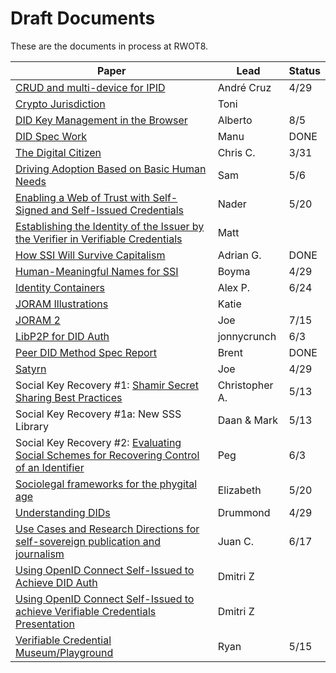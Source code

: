 # Draft Documents

These are the documents in process at RWOT8.

| Paper | Lead | Status |
| ------------- | ------------- | ------- |
| [CRUD and multi-device for IPID](ipid-crud.md) | André Cruz | 4/29
| [Crypto Jurisdiction](http://bit.ly/cryptojurisdiction) | Toni |
| [DID Key Management in the Browser](https://github.com/WebOfTrustInfo/rwot8-barcelona/blob/master/draft-documents/did-key-management-browser.md) | Alberto | 8/5 | 
| [DID Spec Work](https://github.com/WebOfTrustInfo/rwot8-barcelona/blob/master/final-documents/did-spec-refinement.pdf) | Manu | DONE
| [The Digital Citizen](https://github.com/WebOfTrustInfo/rwot8-barcelona/blob/master/draft-documents/digital-citizen.md) | Chris C. | 3/31 | 
| [Driving Adoption Based on Basic Human Needs](https://github.com/WebOfTrustInfo/rwot8-barcelona/blob/master/draft-documents/driving-adoption-with-basic-human-needs.md) | Sam | 5/6
| [Enabling a Web of Trust with Self-Signed and Self-Issued Credentials](https://github.com/WebOfTrustInfo/rwot8-barcelona/blob/master/draft-documents/self-signed-credentials.md) | Nader | 5/20
| [Establishing the Identity of the Issuer by the Verifier in Verifiable Credentials](https://github.com/WebOfTrustInfo/rwot8-barcelona/blob/master/draft-documents/establishing_the-identity_of_the_issuer_by_the_verifier_in_verifiable_credentials.md) | Matt |
| [How SSI Will Survive Capitalism](https://github.com/WebOfTrustInfo/rwot8-barcelona/blob/master/final-documents/how-ssi-will-survive-capitalism.pdf) | Adrian G. | DONE |
| [Human-Meaningful Names for SSI](https://github.com/WebOfTrustInfo/rwot8-barcelona/blob/master/draft-documents/naming-survey.md) | Boyma | 4/29
| [Identity Containers](https://github.com/WebOfTrustInfo/rwot8-barcelona/blob/master/draft-documents/ContainerId.md) | Alex P. | 6/24
| [JORAM Illustrations](https://github.com/WebOfTrustInfo/rwot8-barcelona/blob/master/draft-documents/Joram_Illustrated.md) | Katie |
| [JORAM 2](https://github.com/WebOfTrustInfo/rwot8-barcelona/blob/master/draft-documents/joram.2.0.0.md) | Joe | 7/15
| [LibP2P for DID Auth](https://github.com/WebOfTrustInfo/rwot8-barcelona/blob/master/draft-documents/lip2p2_did_auth.md) | jonnycrunch | 6/3
| [Peer DID Method Spec Report](https://github.com/WebOfTrustInfo/rwot8-barcelona/blob/master/final-documents/peer-DID-method-spec-report.pdf) | Brent | DONE
| [Satyrn](https://github.com/WebOfTrustInfo/rwot8-barcelona/blob/master/draft-documents/satyrn.md) | Joe | 4/29
| Social Key Recovery #1: [Shamir Secret Sharing Best Practices](https://github.com/WebOfTrustInfo/rwot8-barcelona/blob/master/draft-documents/shamir-secret-sharing-best-practices.md) | Christopher A. | 5/13
| Social Key Recovery #1a: New SSS Library | Daan & Mark | 5/13
| Social Key Recovery #2: [Evaluating Social Schemes for Recovering Control of an Identifier](https://github.com/WebOfTrustInfo/rwot8-barcelona/blob/master/draft-documents/Evaluating-social-recovery.md) | Peg | 6/3
| [Sociolegal frameworks for the phygital age](https://github.com/WebOfTrustInfo/rwot8-barcelona/blob/master/draft-documents/sociolegal-frameworks.txt) | Elizabeth | 5/20
| [Understanding DIDs](https://github.com/WebOfTrustInfo/rwot8-barcelona/blob/master/draft-documents/understanding-dids-in-greater-depth.md) | Drummond | 4/29
| [Use Cases and Research Directions for self-sovereign publication and journalism](https://github.com/WebOfTrustInfo/rwot8-barcelona/blob/master/draft-documents/journalism-use-cases.md) | Juan C. | 6/17
| [Using OpenID Connect Self-Issued to Achieve DID Auth](https://github.com/WebOfTrustInfo/rwot8-barcelona/blob/master/draft-documents/did-auth-oidc.md) | Dmitri Z |
| [Using OpenID Connect Self-Issued to achieve Verifiable Credentials Presentation](https://github.com/WebOfTrustInfo/rwot8-barcelona/blob/master/draft-documents/did-auth-vc-exchange.md) | Dmitri Z |
| [Verifiable Credential Museum/Playground](vc-museum-playground.md) | Ryan | 5/15
